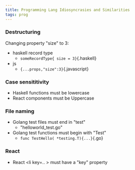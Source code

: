 ```yaml
---
title: Programming Lang Idiosyncrasies and Similarities
tags: prog
---
```



### Destructuring

Changing property "size" to 3:

* haskell record type
  *  `someRecordType{ size = 3}`{.haskell}
* js
  * `{...props,"size":3}`{.javascript}


### Case sensititivity

* Haskell functions must be lowercase
* React components must be Uppercase

### File naming

* Golang test files must end in "test"  
  * "helloworld_test.go"
* Golang test functions must begin with "Test"  
  * `func TestHello( *testing.T){...}`{.go}

### React

* React \<li key=.. \> must have a "key" property